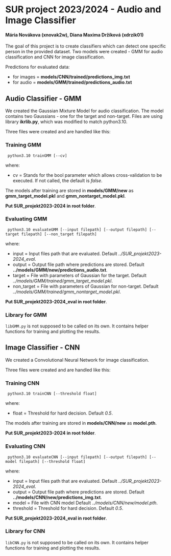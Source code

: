 # SUR project 2023/2024 - Audio and Image Classifier
#### Mária Novákova (xnovak2w), Diana Maxima Držíková (xdrzik01)

The goal of this project is to create classifiers which can detect one specific person in the provided dataset. 
Two models were created - GMM for audio classification and CNN for image classification. 

Predictions for evaluated data: 
- for images = **models/CNN/trained/predictions_img.txt** 
- for audio = **models/GMM/trained/predictions_audio.txt** 

## Audio Classifier - GMM

We created the Gaussian Mixture Model for audio classification. The model contains two Gaussians - one for the target and non-target.
Files are using library **ikrlib.py**, which was modified to match python3.10. 

Three files were created and are handled like this:

### Training GMM

``` python3.10 trainGMM [--cv]```

where:
- cv = Stands for the bool parameter which allows cross-validation to be executed. If not called, the default is *false*.

The models after training are stored in **models/GMM/new** as **gmm_target_model.pkl** and **gmm_nontarget_model.pkl**.

**Put SUR_projekt2023-2024 in root folder**.

### Evaluating GMM

``` python3.10 evaluateGMM [--input filepath] [--output filepath] [--target filepath] [--non_target filepath]```

where:
- input = Input files path that are evaluated. Default *../SUR_projekt2023-2024_eval*.
- output = Output file path where predictions are stored. Default **../models/GMM/new/predictions_audio.txt**.
- target = File with parameters of Gaussian for the target. Default *../models/GMM/trained/gmm_target_model.pkl*.
- non_target = File with parameters of Gaussian for non-target. Default *../models/GMM/trained/gmm_nontarget_model.pkl*.

**Put SUR_projekt2023-2024_eval in root folder**.

### Library for GMM

``` libGMM.py ``` is not supposed to be called on its own. It contains helper functions for training and plotting the results.

## Image Classifier - CNN

We created a Convolutional Neural Network for image classification. 

Three files were created and are handled like this:

### Training CNN

``` python3.10 trainCNN [--threshold float]```

where:
- float = Threshold for hard decision. Default *0.5*.

The models after training are stored in **models/CNN/new** as **model.pth**.

**Put SUR_projekt2023-2024 in root folder**.

### Evaluating CNN

``` python3.10 evaluateCNN [--input filepath] [--output filepath] [--model filepath] [--threshold float]```

where:
- input = Input files path that are evaluated. Default *../SUR_projekt2023-2024_eval*.
- output = Output file path where predictions are stored. Default **../models/CNN/new/predictions_img.txt**.
- model = File with CNN model Default *../models/CNN/new/model.pth*.
- threshold = Threshold for hard decision. Default *0.5*.

**Put SUR_projekt2023-2024_eval in root folder**.



### Library for CNN

``` libCNN.py ``` is not supposed to be called on its own. It contains helper functions for training and plotting the results.

